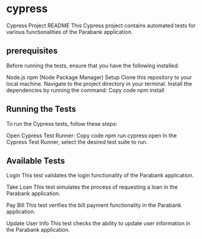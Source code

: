 # cypress
Cypress Project README
This Cypress project contains automated tests for various functionalities of the Parabank application.

## prerequisites
Before running the tests, ensure that you have the following installed:

Node.js
npm (Node Package Manager)
Setup
Clone this repository to your local machine.
Navigate to the project directory in your terminal.
Install the dependencies by running the command:
Copy code
npm install
## Running the Tests
To run the Cypress tests, follow these steps:

Open Cypress Test Runner:
Copy code
npm run cypress:open
In the Cypress Test Runner, select the desired test suite to run.
## Available Tests
Login
This test validates the login functionality of the Parabank application.

Take Loan
This test simulates the process of requesting a loan in the Parabank application.

Pay Bill
This test verifies the bill payment functionality in the Parabank application.

Update User Info
This test checks the ability to update user information in the Parabank application.


